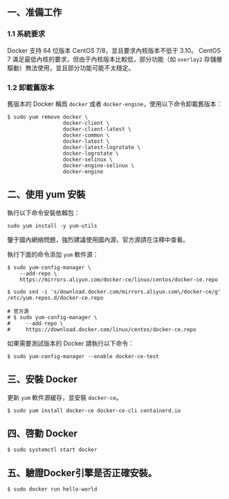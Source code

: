 ## 一、准備工作

### 1.1 系統要求

Docker 支持 64 位版本 CentOS 7/8，並且要求內核版本不低于 3.10。 CentOS 7 滿足最低內核的要求，但由于內核版本比較低，部分功能（如 `overlay2` 存儲層驅動）無法使用，並且部分功能可能不太穩定。

### 1.2 卸載舊版本

舊版本的 Docker 稱爲 `docker` 或者 `docker-engine`，使用以下命令卸載舊版本：

```
$ sudo yum remove docker \
                  docker-client \
                  docker-client-latest \
                  docker-common \
                  docker-latest \
                  docker-latest-logrotate \
                  docker-logrotate \
                  docker-selinux \
                  docker-engine-selinux \
                  docker-engine

```

## 二、使用 yum 安裝

執行以下命令安裝依賴包：

```
sudo yum install -y yum-utils
```

鑒于國內網絡問題，強烈建議使用國內源，官方源請在注釋中查看。

執行下面的命令添加 `yum` 軟件源：

```
$ sudo yum-config-manager \
    --add-repo \
    https://mirrors.aliyun.com/docker-ce/linux/centos/docker-ce.repo

$ sudo sed -i 's/download.docker.com/mirrors.aliyun.com\/docker-ce/g' /etc/yum.repos.d/docker-ce.repo

# 官方源
# $ sudo yum-config-manager \
#     --add-repo \
#     https://download.docker.com/linux/centos/docker-ce.repo
```

如果需要測試版本的 Docker 請執行以下命令：

```
$ sudo yum-config-manager --enable docker-ce-test
```

## 三、安裝 Docker

更新 `yum` 軟件源緩存，並安裝 `docker-ce`。

```
$ sudo yum install docker-ce docker-ce-cli containerd.io
```

## 四、啓動 Docker

```
$ sudo systemctl start docker
```

## 五、驗證Docker引擎是否正確安裝。

```
$ sudo docker run hello-world
```
